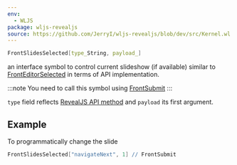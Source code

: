 ```yaml
---
env:
  - WLJS
package: wljs-revealjs
source: https://github.com/JerryI/wljs-revealjs/blob/dev/src/Kernel.wl
---
```

```mathematica
FrontSlidesSelected[type_String, payload_]
```

an interface symbol to control current slideshow (if available) similar to [FrontEditorSelected](frontend/Reference/Interpreter/FrontEditorSelected.md) in terms of API implementation.

:::note
You need to call this symbol using [FrontSubmit](frontend/Reference/Frontend%20IO/FrontSubmit.md)
:::

`type` field reflects [RevealJS API method](https://revealjs.com/api/) and `payload` its first argument.

## Example
To programmatically change the slide

```mathematica
FrontSlidesSelected["navigateNext", 1] // FrontSubmit
```